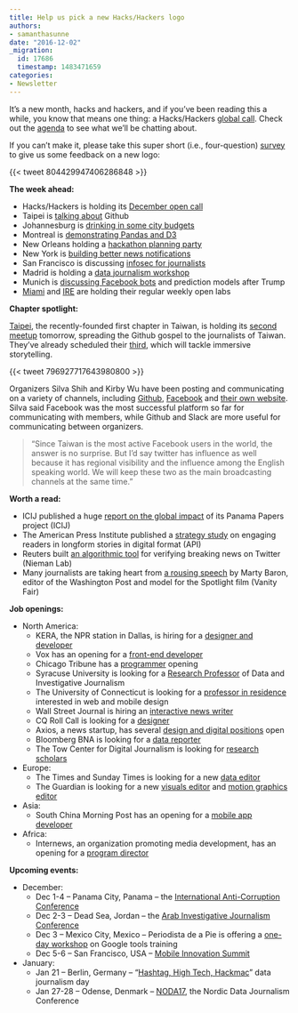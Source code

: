 ```yaml
---
title: Help us pick a new Hacks/Hackers logo
authors:
- samanthasunne
date: "2016-12-02"
_migration:
  id: 17686
  timestamp: 1483471659
categories:
- Newsletter
---
```


It&#8217;s a new month, hacks and hackers, and if you&#8217;ve been reading this a while, you know that means one thing: a Hacks/Hackers [global call][1]. Check out the [agenda][2] to see what we&#8217;ll be chatting about.

If you can&#8217;t make it, please take this super short (i.e., four-question) [survey][3] to give us some feedback on a new logo:

{{< tweet 804429947406286848 >}}

**The week ahead:**

  * Hacks/Hackers is holding its [December open call][2]
  * Taipei is [talking about][4] Github
  * Johannesburg is [drinking in some city budgets][5]
  * Montreal is [demonstrating Pandas and D3][6]
  * New Orleans holding a [hackathon planning party][7]
  * New York is [building better news notifications][8]
  * San Francisco is discussing [infosec for journalists][9]
  * Madrid is holding a [data journalism workshop][10]
  * Munich is [discussing Facebook bots][11] and prediction models after Trump
  * [Miami][12] and [IRE][13] are holding their regular weekly open labs

**Chapter spotlight:**

[Taipei][14], the recently-founded first chapter in Taiwan, is holding its [second meetup][4] tomorrow, spreading the Github gospel to the journalists of Taiwan. They&#8217;ve already scheduled their [third][15], which will tackle immersive storytelling.

{{< tweet 796927717643980800 >}}

Organizers Silva Shih and Kirby Wu have been posting and communicating on a variety of channels, including [Github][16], [Facebook][17] and [their own website][18]. Silva said Facebook was the most successful platform so far for communicating with members, while Github and Slack are more useful for communicating between organizers.

> &#8220;Since Taiwan is the most active Facebook users in the world, the answer is no surprise. But I&#8217;d say twitter has influence as well because it has regional visibility and the influence among the English speaking world. We will keep these two as the main broadcasting channels at the same time.&#8221;

**Worth a read:**

  * ICIJ published a huge [report on the global impact][19] of its Panama Papers project (ICIJ)
  * The American Press Institute published a [strategy study][20] on engaging readers in longform stories in digital format (API)
  * Reuters built [an algorithmic tool][21] for verifying breaking news on Twitter (Nieman Lab)
  * Many journalists are taking heart from [a rousing speech][22] by Marty Baron, editor of the Washington Post and model for the Spotlight film (Vanity Fair)

**Job openings:**

  * North America: 
      * KERA, the NPR station in Dallas, is hiring for a [designer and developer][23]
      * Vox has an opening for a [front-end developer][24]
      * Chicago Tribune has a [programmer][25] opening
      * Syracuse University is looking for a [Research Professor][26] of Data and Investigative Journalism
      * The University of Connecticut is looking for a [professor in residence][27] interested in web and mobile design
      * Wall Street Journal is hiring an [interactive news writer][28]
      * CQ Roll Call is looking for a [designer][29]
      * Axios, a news startup, has several [design and digital positions][30] open
      * Bloomberg BNA is looking for a [data reporter][31]
      * The Tow Center for Digital Journalism is looking for [research scholars][32]
  * Europe: 
      * The Times and Sunday Times is looking for a new [data editor][33]
      * The Guardian is looking for a new [visuals editor][34] and [motion graphics editor][35]
  * Asia: 
      * South China Morning Post has an opening for a [mobile app developer][36]
  * Africa: 
      * Internews, an organization promoting media development, has an opening for a [program director][37]

**Upcoming events:**

  * December: 
      * Dec 1-4 &#8211; Panama City, Panama &#8211; the [International Anti-Corruption Conference][38]
      * Dec 2-3 &#8211; Dead Sea, Jordan &#8211; the [Arab Investigative Journalism Conference][39]
      * Dec 3 &#8211; Mexico City, Mexico &#8211; Periodista de a Pie is offering a [one-day workshop][40] on Google tools training
      * Dec 5-6 &#8211; San Francisco, USA &#8211; [Mobile Innovation Summit][41]
  * January: 
      * Jan 21 &#8211; Berlin, Germany &#8211; &#8220;[Hashtag, High Tech, Hackmac][42]&#8221; data journalism day
      * Jan 27-28 &#8211; Odense, Denmark &#8211; [NODA17][43], the Nordic Data Journalism Conference

 [1]: http://hackshackers.com/resources/global-open-call/
 [2]: http://etherpad.io/p/Hacks_Hackers_Dec_2016_global_open_call
 [3]: https://alleyinteractive.typeform.com/to/MsnHUz
 [4]: http://www.accupass.com/go/hhtpe02
 [5]: https://www.meetup.com/HacksHackersAfrica/events/235855887/
 [6]: https://www.facebook.com/events/605961552944736/
 [7]: https://www.meetup.com/Hacks-Hackers-New-Orleans/events/235967594/
 [8]: https://www.eventbrite.com/e/building-better-news-notifications-guardian-mobile-innovation-lab-quartz-mic-tickets-3373852283
 [9]: http://www.meetup.com/hacksandhackers/events/235889971/?a=socialmedia
 [10]: https://www.meetup.com/Madrid-Periodismo-de-datos-Meetup/events/235820445/
 [11]: https://www.meetup.com/Hacks-Hackers-Munchen/events/235775473/
 [12]: http://www.meetup.com/Hacks-Hackers-Miami/
 [13]: http://www.meetup.com/hackshackersIRE/
 [14]: https://twitter.com/hackshackersTPE/
 [15]: http://pe03
 [16]: https://github.com/hackshackerstaipei
 [17]: https://www.facebook.com/groups/hackshackerstaipei/
 [18]: http://hackshackers.taipei/
 [19]: https://panamapapers.icij.org/20161201-global-impact.html?utm_source=Watchdog&utm_campaign=ed80278d91-160921_Bahamas_Launch_Email&utm_medium=email&utm_term=0_ffd1d0160d-ed80278d91-100152265&mc_cid=ed80278d91&mc_eid=7c3a47743a
 [20]: https://www.americanpressinstitute.org/publications/reports/strategy-studies/engaging-longform-journalism/?utm_source=API+Need+to+Know+newsletter&utm_campaign=35c3a42833-EMAIL_CAMPAIGN_2016_12_01&utm_medium=email&utm_term=0_e3bf78af04-35c3a42833-38065925
 [21]: http://www.niemanlab.org/2016/11/reuters-built-its-own-algorithmic-prediction-tool-to-help-it-spot-and-verify-breaking-news-on-twitter/?utm_source=API+Need+to+Know+newsletter&utm_campaign=35c3a42833-EMAIL_CAMPAIGN_2016_12_01&utm_medium=email&utm_term=0_e3bf78af04-35c3a42833-38065925
 [22]: http://www.vanityfair.com/news/2016/11/washington-post-editor-marty-baron-message-to-journalists
 [23]: http://www.kera.org/about/employment/digital-designer-developer/
 [24]: https://storytelling.voxmedia.com/2016/11/21/13658482/hiring-front-end-designer
 [25]: https://github.com/newsapps/jobs/blob/master/senior-news-applications-developer_20161117.md
 [26]: http://ire.org/jobs/job/917/
 [27]: https://www.mediabistro.com/jobs/description/350547/assistant-professor-in-residence-web-and-mobile-design-and-development/?TrackID=52#sc=rss&me=feed&cm=general
 [28]: http://talkingbiznews.com/biz-news-help-wanted/wsj-seeks-interactive-news-writer-in-new-york/
 [29]: http://codepen.io/job/nEmZjk
 [30]: https://boards.greenhouse.io/axios#.WECEiaIrLR1
 [31]: https://www4.recruitingcenter.net/Clients/BNA/PublicJobs/controller.cfm?jbaction=JobProfile&Job_Id=13594&esid=az
 [32]: http://towcenter.org/wp-content/uploads/2016/11/Job-Description-Tow-Center-Research-Director.pdf
 [33]: http://www.gorkanajobs.co.uk/job/66225/the-times-and-sunday-times-data-journalism-editor/
 [34]: https://gnm.taleo.net/careersection/in/jobdetail.ftl?job=KIN0000XH&tz=GMT%2B00%3A00
 [35]: https://gnm.taleo.net/careersection/in/jobdetail.ftl?job=KIN0000VA&tz=GMT%2B00%3A00
 [36]: http://www.cpjobs.com/hk/job/senior-mobile-application-developer-android-ref-cobl-dit-smadand-1638442
 [37]: https://chm.tbe.taleo.net/chm04/ats/careers/v2/viewRequisition?org=INTERNEWS&cws=38&rid=619
 [38]: http://16iacc.org/
 [39]: http://en.arij.net/
 [40]: http://www.periodistasdeapie.org.mx/actividad-128.php?utm_content=buffer23972&utm_medium=social&utm_source=twitter.com&utm_campaign=buffer
 [41]: https://theinnovationenterprise.com/summits/mobile-innovation-summit-san-francisco-2016
 [42]: http://dju.verdi.de/journalistentag
 [43]: http://noda2017.dk/